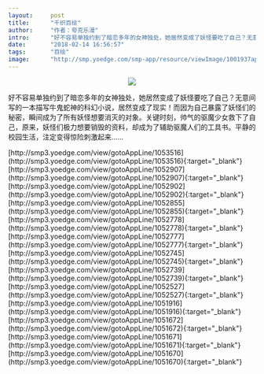 ```yaml
---
layout:     post
title:      "千织百绘"
author:     "作者：夸克乐漫"
intro:      "好不容易单独约到了暗恋多年的女神独处，她居然变成了妖怪要吃了自己？无意间写的一本描写牛鬼蛇神的科幻小说，居然变成了现实！而因为自己暴露了妖怪们的秘密，瞬间成为了所有妖怪想要消灭的对象。关键时刻，帅气的驱魔少女救下了自己，原来，妖怪们极力想要销毁的资料，却成为了辅助驱魔人们的工具书。平静的校园生活，注定变得惊险刺激起来......"
date:       "2018-02-14 16:56:57"
tags:       "百绘"
image:      "http://smp.yoedge.com/smp-app/resource/viewImage/1001937appline.png"
---
```

<div style="text-align: center">
<p><img src="http://smp.yoedge.com/smp-app/resource/viewImage/1001937appline.png"/></p>
</div>
<p class="post-meta">
<span>好不容易单独约到了暗恋多年的女神独处，她居然变成了妖怪要吃了自己？无意间写的一本描写牛鬼蛇神的科幻小说，居然变成了现实！而因为自己暴露了妖怪们的秘密，瞬间成为了所有妖怪想要消灭的对象。关键时刻，帅气的驱魔少女救下了自己，原来，妖怪们极力想要销毁的资料，却成为了辅助驱魔人们的工具书。平静的校园生活，注定变得惊险刺激起来......</span>
</p>
[http://smp3.yoedge.com/view/gotoAppLine/1053516](http://smp3.yoedge.com/view/gotoAppLine/1053516){:target="_blank"}
[http://smp3.yoedge.com/view/gotoAppLine/1052907](http://smp3.yoedge.com/view/gotoAppLine/1052907){:target="_blank"}
[http://smp3.yoedge.com/view/gotoAppLine/1052902](http://smp3.yoedge.com/view/gotoAppLine/1052902){:target="_blank"}
[http://smp3.yoedge.com/view/gotoAppLine/1052855](http://smp3.yoedge.com/view/gotoAppLine/1052855){:target="_blank"}
[http://smp3.yoedge.com/view/gotoAppLine/1052778](http://smp3.yoedge.com/view/gotoAppLine/1052778){:target="_blank"}
[http://smp3.yoedge.com/view/gotoAppLine/1052777](http://smp3.yoedge.com/view/gotoAppLine/1052777){:target="_blank"}
[http://smp3.yoedge.com/view/gotoAppLine/1052745](http://smp3.yoedge.com/view/gotoAppLine/1052745){:target="_blank"}
[http://smp3.yoedge.com/view/gotoAppLine/1052739](http://smp3.yoedge.com/view/gotoAppLine/1052739){:target="_blank"}
[http://smp3.yoedge.com/view/gotoAppLine/1052527](http://smp3.yoedge.com/view/gotoAppLine/1052527){:target="_blank"}
[http://smp3.yoedge.com/view/gotoAppLine/1051916](http://smp3.yoedge.com/view/gotoAppLine/1051916){:target="_blank"}
[http://smp3.yoedge.com/view/gotoAppLine/1051672](http://smp3.yoedge.com/view/gotoAppLine/1051672){:target="_blank"}
[http://smp3.yoedge.com/view/gotoAppLine/1051671](http://smp3.yoedge.com/view/gotoAppLine/1051671){:target="_blank"}
[http://smp3.yoedge.com/view/gotoAppLine/1051670](http://smp3.yoedge.com/view/gotoAppLine/1051670){:target="_blank"}


